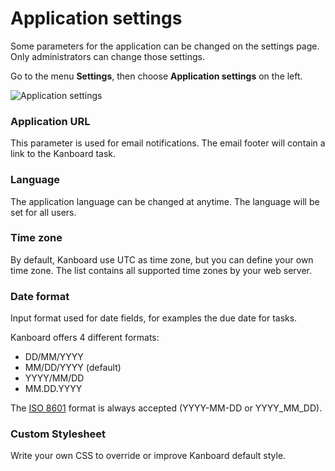 Application settings
====================

Some parameters for the application can be changed on the settings page.
Only administrators can change those settings.

Go to the menu **Settings**, then choose **Application settings** on the left.

![Application settings](https://kanboard.net/screenshots/documentation/application-settings.png)

### Application URL

This parameter is used for email notifications.
The email footer will contain a link to the Kanboard task.

### Language

The application language can be changed at anytime.
The language will be set for all users.

### Time zone

By default, Kanboard use UTC as time zone, but you can define your own time zone.
The list contains all supported time zones by your web server.

### Date format

Input format used for date fields, for examples the due date for tasks.

Kanboard offers 4 different formats:

- DD/MM/YYYY
- MM/DD/YYYY (default)
- YYYY/MM/DD
- MM.DD.YYYY

The [ISO 8601](http://en.wikipedia.org/wiki/ISO_8601) format is always accepted (YYYY-MM-DD or YYYY_MM_DD).

### Custom Stylesheet

Write your own CSS to override or improve Kanboard default style.
